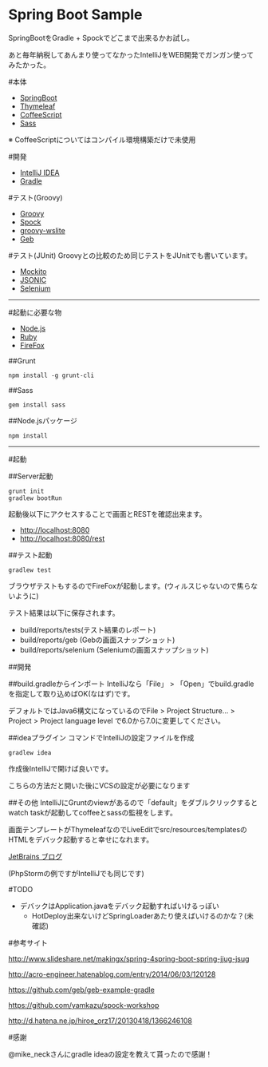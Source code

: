 Spring Boot Sample
=====================================

SpringBootをGradle + Spockでどこまで出来るかお試し。

あと毎年納税してあんまり使ってなかったIntelliJをWEB開発でガンガン使ってみたかった。

#本体

* [SpringBoot](https://github.com/spring-projects/spring-boot)
* [Thymeleaf](http://www.thymeleaf.org/)
* [CoffeeScript](http://coffeescript.org/)
* [Sass](http://sass-lang.com/)

※ CoffeeScriptについてはコンパイル環境構築だけで未使用

#開発
* [IntelliJ IDEA](http://www.jetbrains.com/idea/)
* [Gradle](http://www.gradle.org/)

#テスト(Groovy)
* [Groovy](http://groovy.codehaus.org/)
* [Spock](https://code.google.com/p/spock/)
* [groovy-wslite](https://github.com/jwagenleitner/groovy-wslite)
* [Geb](http://www.gebish.org/)

#テスト(JUnit)
Groovyとの比較のため同じテストをJUnitでも書いています。

* [Mockito](https://code.google.com/p/mockito/)
* [JSONIC](http://jsonic.sourceforge.jp/)
* [Selenium](http://docs.seleniumhq.org/)

----

#起動に必要な物

* [Node.js](http://nodejs.org/download/)
* [Ruby](http://rubyinstaller.org/)
* [FireFox](http://www.mozilla.org/ja/firefox/new/)

##Grunt

	npm install -g grunt-cli

##Sass

	gem install sass

##Node.jsパッケージ

	npm install

----

#起動

##Server起動

    grunt init
	gradlew bootRun

起動後以下にアクセスすることで画面とRESTを確認出来ます。

* [http://localhost:8080](http://localhost:8080)
* [http://localhost:8080/rest](http://localhost:8080/rest)

##テスト起動

    gradlew test
    
ブラウザテストもするのでFireFoxが起動します。(ウィルスじゃないので焦らないように)

テスト結果は以下に保存されます。

* build/reports/tests(テスト結果のレポート)
* build/reports/geb (Gebの画面スナップショット)
* build/reports/selenium (Seleniumの画面スナップショット)

##開発

##build.gradleからインポート
IntelliJなら「File」 > 「Open」でbuild.gradleを指定して取り込めばOK(なはず)です。

デフォルトではJava6構文になっているのでFile > Project Structure... > Project > Project language level で6.0から7.0に変更してください。

##ideaプラグイン
コマンドでIntelliJの設定ファイルを作成

    gradlew idea

作成後IntelliJで開けば良いです。

こちらの方法だと開いた後にVCSの設定が必要になります

##その他
IntelliJにGruntのviewがあるので「default」をダブルクリックするとwatch taskが起動してcoffeeとsassの監視をします。

画面テンプレートがThymeleafなのでLiveEditでsrc/resources/templatesのHTMLをデバック起動すると幸せになれます。

[JetBrains ブログ](http://blog.jetbrains.com/jp/2013/09/12/170)

(PhpStormの例ですがIntelliJでも同じです)

#TODO

* デバックはApplication.javaをデバック起動すればいけるっぽい
    * HotDeploy出来ないけどSpringLoaderあたり使えばいけるのかな？(未確認)

#参考サイト

http://www.slideshare.net/makingx/spring-4spring-boot-spring-jjug-jsug

http://acro-engineer.hatenablog.com/entry/2014/06/03/120128

https://github.com/geb/geb-example-gradle

https://github.com/yamkazu/spock-workshop

http://d.hatena.ne.jp/hiroe_orz17/20130418/1366246108

#感謝

@mike_neckさんにgradle ideaの設定を教えて貰ったので感謝！
